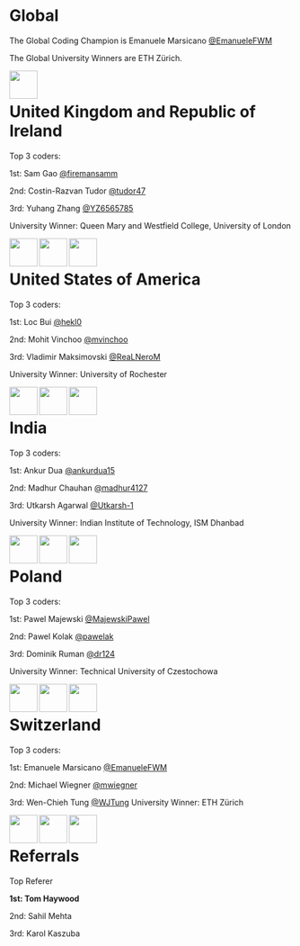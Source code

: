 # Global
The Global Coding Champion is Emanuele Marsicano [@EmanueleFWM](https://github.com/EmanueleFWM)

The Global University Winners are ETH Zürich.

<p align="center">
  <img align="left" width="50px" src="https://avatars3.githubusercontent.com/u/20737463?v=4">
</p>
<br>

# United Kingdom and Republic of Ireland
Top 3 coders:

1st: Sam Gao [@firemansamm](https://github.com/firemansamm)

2nd: Costin-Razvan Tudor [@tudor47](https://github.com/tudor47)

3rd: Yuhang Zhang [@YZ6565785](https://github.com/YZ6565785)

University Winner: Queen Mary and Westfield College, University of London

<p align="center">
  <img align="left" width="50px" src="https://avatars3.githubusercontent.com/u/543907?v=4">
  <img align="left" width="50px" src="https://avatars3.githubusercontent.com/u/39092730?v=4"> 
  <img align="left" width="50px" src="https://avatars2.githubusercontent.com/u/44179240?v=4"> 
</p>
<br>

# United States of America
Top 3 coders:

1st: Loc Bui [@hekl0](https://github.com/hekl0)

2nd: Mohit Vinchoo [@mvinchoo](https://github.com/mvinchoo)

3rd: Vladimir Maksimovski [@ReaLNeroM](https://github.com/ReaLNeroM)

University Winner: University of Rochester

<p align="center">
  <img align="left" width="50px" src="https://avatars3.githubusercontent.com/u/35650670?v=4">
  <img align="left" width="50px" src="https://avatars3.githubusercontent.com/u/47811202?v=4"> 
  <img align="left" width="50px" src="https://avatars2.githubusercontent.com/u/12010235?v=4"> 
</p>
<br>

# India
Top 3 coders:

1st: Ankur Dua [@ankurdua15](https://github.com/ankurdua15)

2nd: Madhur Chauhan [@madhur4127](https://github.com/madhur4127)

3rd: Utkarsh Agarwal [@Utkarsh-1](https://github.com/Utkarsh-1)

University Winner: Indian Institute of Technology, ISM Dhanbad

<p align="center">
  <img align="left" width="50px" src="https://avatars3.githubusercontent.com/u/11928614?v=4">
  <img align="left" width="50px" src="https://avatars3.githubusercontent.com/u/29328609?v=4"> 
  <img align="left" width="50px" src="https://avatars2.githubusercontent.com/u/31444236?v=4"> 
</p>
<br>

# Poland
Top 3 coders:

1st: Pawel Majewski [@MajewskiPawel](https://github.com/MajewskiPawel)

2nd: Pawel Kolak [@pawelak](https://github.com/pawelak)

3rd: Dominik Ruman [@dr124](https://github.com/dr124)

University Winner: Technical University of Czestochowa

<p align="center">
  <img align="left" width="50px" src="https://avatars3.githubusercontent.com/u/41754458?v=4">
  <img align="left" width="50px" src="https://avatars3.githubusercontent.com/u/17504900?v=4"> 
  <img align="left" width="50px" src="https://avatars2.githubusercontent.com/u/6028276?v=4"> 
</p>
<br>

# Switzerland
Top 3 coders:

1st: Emanuele Marsicano [@EmanueleFWM](https://github.com/EmanueleFWM)

2nd: Michael Wiegner [@mwiegner](https://github.com/mwiegner)

3rd: Wen-Chieh Tung [@WJTung](https://github.com/WJTung)
University Winner: ETH Zürich

<p align="center">
  <img align="left" width="50px" src="https://avatars3.githubusercontent.com/u/20737463?v=4">
  <img align="left" width="50px" src="https://avatars3.githubusercontent.com/u/43748245?v=4"> 
  <img align="left" width="50px" src="https://avatars2.githubusercontent.com/u/11660321?v=4"> 
</p>
<br>

# Referrals 
Top Referer

**1st: Tom Haywood**

2nd: Sahil Mehta

3rd: Karol Kaszuba